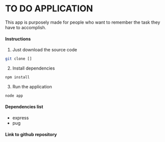 # TO DO APPLICATION

This app is purposely made for people who want to remember the task they have to accomplish. 

#### Instructions
1. Just download the source code
```bash
git clone []

```
2. Install dependencies
```bash
npm install
```
3. Run the application
```bash
node app
```
#### Dependencies list
- express
- pug

#### Link to github repository